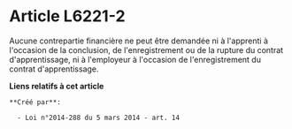 # Article L6221-2

Aucune contrepartie financière ne peut être demandée ni à l'apprenti à l'occasion de la conclusion, de l'enregistrement ou de
la rupture du contrat d'apprentissage, ni à l'employeur à l'occasion de l'enregistrement du contrat d'apprentissage.

**Liens relatifs à cet article**

	**Créé par**:

	  - Loi n°2014-288 du 5 mars 2014 - art. 14
